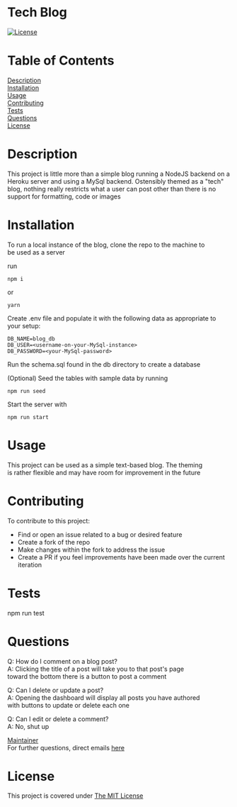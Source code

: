 # Tech Blog

[![License](https://img.shields.io/badge/License-MIT-yellow.svg)](https://opensource.org/licenses/MIT)

# Table of Contents

[Description](#description)  
[Installation](#installation)  
[Usage](#usage)  
[Contributing](#contributing)  
[Tests](#tests)  
[Questions](#questions)  
[License](#license)

# Description

This project is little more than a simple blog running a NodeJS backend on a Heroku
server and using a MySql backend. Ostensibly themed as a "tech" blog, nothing really
restricts what a user can post other than there is no support for formatting, code
or images

# Installation

To run a local instance of the blog, clone the repo to the machine to  
be used as a server

run

`npm i`

or

`yarn`

Create .env file and populate it with the following data as appropriate to your setup:

```
DB_NAME=blog_db
DB_USER=<username-on-your-MySql-instance>
DB_PASSWORD=<your-MySql-password>
```

Run the schema.sql found in the db directory to create a database

(Optional) Seed the tables with sample data by running

`npm run seed`

Start the server with

`npm run start`

# Usage

This project can be used as a simple text-based blog. The theming  
is rather flexible and may have room for improvement in the future

# Contributing

To contribute to this project:

- Find or open an issue related to a bug or desired feature
- Create a fork of the repo
- Make changes within the fork to address the issue
- Create a PR if you feel improvements have been made over the current iteration

# Tests

npm run test

# Questions

Q: How do I comment on a blog post?  
A: Clicking the title of a post will take you to that post's page  
toward the bottom there is a button to post a comment

Q: Can I delete or update a post?  
A: Opening the dashboard will display all posts you have authored  
with buttons to update or delete each one

Q: Can I edit or delete a comment?  
A: No, shut up

[Maintainer](https://github.com/iatenine)  
For further questions, direct emails [here](mailto:FullJackDevelopment@gmail.com)

# License

This project is covered under [The MIT License](https://opensource.org/licenses/MIT)
